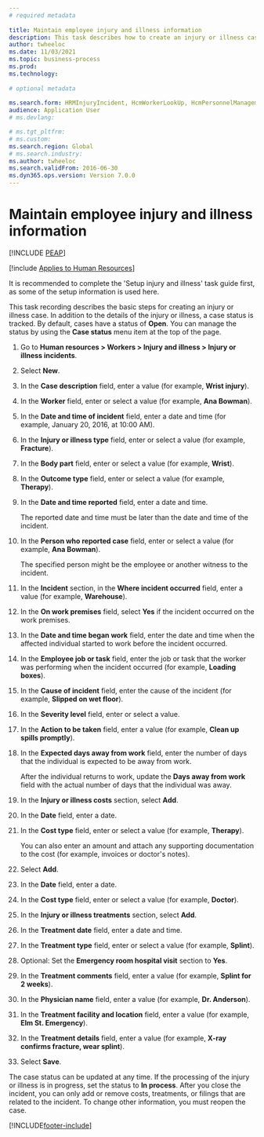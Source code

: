 ```yaml
--- 
# required metadata 
 
title: Maintain employee injury and illness information
description: This task describes how to create an injury or illness case.
author: twheeloc
ms.date: 11/03/2021
ms.topic: business-process 
ms.prod:  
ms.technology:  
 
# optional metadata 
 
ms.search.form: HRMInjuryIncident, HcmWorkerLookUp, HcmPersonnelManagementWorkspace
audience: Application User 
# ms.devlang:  

# ms.tgt_pltfrm:  
# ms.custom:  
ms.search.region: Global
# ms.search.industry: 
ms.author: twheeloc
ms.search.validFrom: 2016-06-30 
ms.dyn365.ops.version: Version 7.0.0 
---
```

# Maintain employee injury and illness information


[!INCLUDE [PEAP](../includes/peap-1.md)]

[!include [Applies to Human Resources](../includes/applies-to-hr.md)]



It is recommended to complete the 'Setup injury and illness' task guide first, as some of the setup information is used here. 



This task recording describes the basic steps for creating an injury or illness case. In addition to the details of the injury or illness, a case status is tracked. By default, cases have a status of **Open**. You can manage the status by using the **Case status** menu item at the top of the page.

1. Go to **Human resources \> Workers \> Injury and illness \> Injury or illness incidents**.
2. Select **New**.
3. In the **Case description** field, enter a value (for example, **Wrist injury**).
4. In the **Worker** field, enter or select a value (for example, **Ana Bowman**).
5. In the **Date and time of incident** field, enter a date and time (for example, January 20, 2016, at 10:00 AM).
6. In the **Injury or illness type** field, enter or select a value (for example, **Fracture**).
7. In the **Body part** field, enter or select a value (for example, **Wrist**).
8. In the **Outcome type** field, enter or select a value (for example, **Therapy**).
9. In the **Date and time reported** field, enter a date and time.

    The reported date and time must be later than the date and time of the incident.

10. In the **Person who reported case** field, enter or select a value (for example, **Ana Bowman**).

    The specified person might be the employee or another witness to the incident.

11. In the **Incident** section, in the **Where incident occurred** field, enter a value (for example, **Warehouse**).
12. In the **On work premises** field, select **Yes** if the incident occurred on the work premises.
13. In the **Date and time began work** field, enter the date and time when the affected individual started to work before the incident occurred.
14. In the **Employee job or task** field, enter the job or task that the worker was performing when the incident occurred (for example, **Loading boxes**). 
15. In the **Cause of incident** field, enter the cause of the incident (for example, **Slipped on wet floor**).
16. In the **Severity level** field, enter or select a value.
17. In the **Action to be taken** field, enter a value (for example, **Clean up spills promptly**).
18. In the **Expected days away from work** field, enter the number of days that the individual is expected to be away from work.

    After the individual returns to work, update the **Days away from work** field with the actual number of days that the individual was away.

19. In the **Injury or illness costs** section, select **Add**.
20. In the **Date** field, enter a date.
21. In the **Cost type** field, enter or select a value (for example, **Therapy**).

    You can also enter an amount and attach any supporting documentation to the cost (for example, invoices or doctor's notes).

22. Select **Add**.
23. In the **Date** field, enter a date.
24. In the **Cost type** field, enter or select a value (for example, **Doctor**).
25. In the **Injury or illness treatments** section, select **Add**.
26. In the **Treatment date** field, enter a date and time.
27. In the **Treatment type** field, enter or select a value (for example, **Splint**).
28. Optional: Set the **Emergency room hospital visit** section to **Yes**.
29. In the **Treatment comments** field, enter a value (for example, **Splint for 2 weeks**).
30. In the **Physician name** field, enter a value (for example, **Dr. Anderson**).
31. In the **Treatment facility and location** field, enter a value (for example, **Elm St. Emergency**).
32. In the **Treatment details** field, enter a value (for example, **X-ray confirms fracture, wear splint**).
33. Select **Save**.

The case status can be updated at any time. If the processing of the injury or illness is in progress, set the status to **In process**. After you close the incident, you can only add or remove costs, treatments, or filings that are related to the incident. To change other information, you must reopen the case.

[!INCLUDE[footer-include](../includes/footer-banner.md)]
